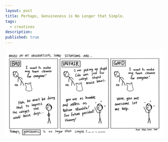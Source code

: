 ```yaml
---
layout: post
title: Perhaps, Genuineness is No Longer that Simple.
tags:
  - creatives
description:
published: true
---
```


![](/snippets/2020-6-23-genuineness-not-simple.png)
